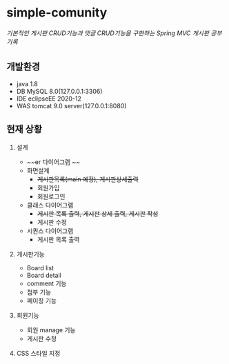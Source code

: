 simple-comunity
================
###### 기본적인 게시판 CRUD기능과 댓글 CRUD기능을 구현하는 Spring MVC 게시판 공부 기록

개발환경
----------------
* java 1.8
* DB
   MySQL 8.0(127.0.0.1:3306)
* IDE
   eclipseEE 2020-12
* WAS
   tomcat 9.0 server(127.0.0.1:8080)
   
현재 상황
----------------
1. 설계
   * ~~er 다이어그램 ~~
   * 화면설계 
      * ~~게시판목록(main 예정), 게시판상세출력~~
      * 회원가입
      * 회원로그인
   * 클래스 다이어그램
      * ~~게시판 목록 출력, 게시판 상세 출력, 게시판 작성~~
      * 게시판 수정
   * 시퀀스 다이어그램
      * 게시판 목록 출력
   
2. 게시판기능 
   * Board list
   * Board detail
   * comment 기능
   * 첨부 기능
   * 페이징 기능
3. 회원기능
   * 회원 manage 기능
   * 게시판 수정
4. CSS 스타일 지정
   
